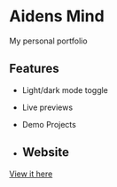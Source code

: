 # Aidens Mind

My personal portfolio


## Features

- Light/dark mode toggle
- Live previews
- Demo Projects

- ## Website

[View it here](https://commondrop.github.io/AidensFinalPortfolio/)
